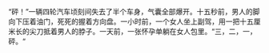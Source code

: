 “砰！”一辆四轮汽车顷刻间失去了半个车身，气囊全部爆开。十五秒前，男人的脚向下压着油门，死死的握着方向盘。一小时前，一个女人坐上副驾，用一把十五厘米长的尖刀抵着男人的脖子。一天前，一张怀孕单躺在女人包里。“三，二，一，砰。“